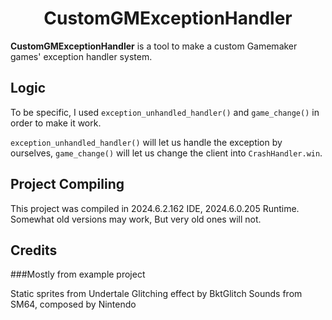 <h1 align="center">CustomGMExceptionHandler</h1>

**CustomGMExceptionHandler** is a tool to make a custom Gamemaker games' exception handler system.

## Logic

To be specific, I used ```exception_unhandled_handler()``` and ```game_change()``` in order to make it work.

```exception_unhandled_handler()``` will let us handle the exception by ourselves,
```game_change()``` will let us change the client into ```CrashHandler.win```.

## Project Compiling
This project was compiled in 2024.6.2.162 IDE, 2024.6.0.205 Runtime.
Somewhat old versions may work, But very old ones will not.

## Credits
###Mostly from example project

Static sprites from Undertale
Glitching effect by BktGlitch
Sounds from SM64, composed by Nintendo